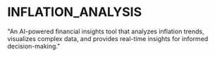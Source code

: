 # INFLATION_ANALYSIS
"An AI-powered financial insights tool that analyzes inflation trends, visualizes complex data, and provides real-time insights for informed decision-making."

